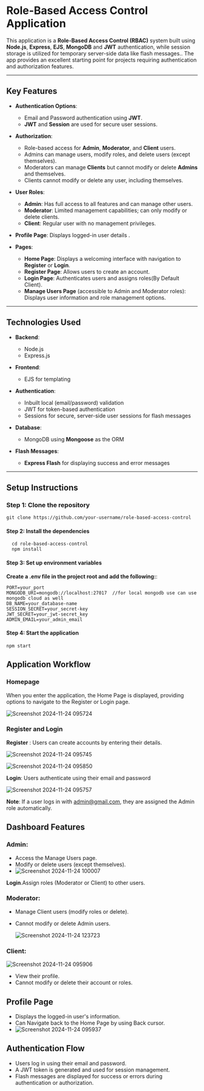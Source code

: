 # Role-Based Access Control Application  

This application is a **Role-Based Access Control (RBAC)** system built using **Node.js**, **Express**, **EJS**, **MongoDB** and **JWT** authentication, while session storage is utilized for temporary server-side data like flash messages.. The app provides an excellent starting point for projects requiring authentication and authorization features.  

---

## Key Features  
- **Authentication Options**:  
  - Email and Password authentication using **JWT**.  
  - **JWT** and **Session** are used for secure user sessions.  

- **Authorization**:  
  - Role-based access for **Admin**, **Moderator**, and **Client** users.  
  - Admins can manage users, modify roles, and delete users (except themselves).  
  - Moderators can manage **Clients** but cannot modify or delete **Admins** and themselves.  
  - Clients cannot modify or delete any user, including themselves.

- **User Roles**:  
  - **Admin**: Has full access to all features and can manage other users.  
  - **Moderator**: Limited management capabilities; can only modify or delete clients.  
  - **Client**: Regular user with no management privileges.  

- **Profile Page**: Displays logged-in user details .  

- **Pages**:  
  - **Home Page**: Displays a welcoming interface with navigation to **Register** or **Login**.  
  - **Register Page**: Allows users to create an account.  
  - **Login Page**: Authenticates users and assigns roles(By Default Client).  
  - **Manage Users Page** (accessible to Admin and Moderator roles): Displays user information and role management options.  
---

## Technologies Used  
- **Backend**:  
  - Node.js  
  - Express.js  

- **Frontend**:  
  - EJS for templating  

- **Authentication**:  
  - Inbuilt local (email/password) validation  
  - JWT for token-based authentication  
  - Sessions for secure, server-side user sessions for flash messages

- **Database**:  
  - MongoDB using **Mongoose** as the ORM  

- **Flash Messages**:  
  - **Express Flash** for displaying success and error messages  

---

## Setup Instructions  

### Step 1: Clone the repository  
    git clone https://github.com/your-username/role-based-access-control     
#### Step 2: Install the dependencies
      cd role-based-access-control
      npm install 
#### Step 3: Set up environment variables
 **Create a .env file in the project root and add the following:**:  

    PORT=your_port
    MONGODB_URI=mongodb://localhost:27017  //for local mongodb use can use mongodb cloud as well
    DB_NAME=your_database-name
    SESSION_SECRET=your_secret-key 
    JWT_SECRET=your_jwt-secret_key 
    ADMIN_EMAIL=your_admin_email
#### Step 4:  Start the application
    npm start
## Application Workflow
### Homepage
When you enter the application, the Home Page is displayed, providing options to navigate to the Register or Login page.

![Screenshot 2024-11-24 095724](https://github.com/user-attachments/assets/17033fc5-b3eb-4dfa-bcc1-b908cafb7b77)

### Register and Login
 **Register** : Users can create accounts by entering their details.
 
![Screenshot 2024-11-24 095745](https://github.com/user-attachments/assets/ec4a6489-09ac-4273-81f6-15977b0a86cb)


 ![Screenshot 2024-11-24 095850](https://github.com/user-attachments/assets/ced06fd8-bbdf-4f33-b0b0-b5774831c6dc)


 
  **Login**: Users authenticate using their email and password
  
  ![Screenshot 2024-11-24 095757](https://github.com/user-attachments/assets/98085f43-bf42-4bf3-a3de-007b16ea3d57)

  
  **Note**: If a user logs in with admin@gmail.com, they are assigned the Admin role automatically.
## Dashboard Features
### Admin:
- Access the Manage Users page.
- Modify or delete users (except themselves).
- 
  ![Screenshot 2024-11-24 100007](https://github.com/user-attachments/assets/ed743f15-7430-4799-9f76-970adb614553)

  
**Login**.Assign roles (Moderator or Client) to other users.
### Moderator:
- Manage Client users (modify roles or delete).
- Cannot modify or delete Admin users.
  
  ![Screenshot 2024-11-24 123723](https://github.com/user-attachments/assets/f2b960f6-d7ed-44ff-9113-31704fae8a1f)

### Client:

![Screenshot 2024-11-24 095906](https://github.com/user-attachments/assets/58410f7e-1bff-47dc-aa8b-4667e0b65115)

- View their profile.
- Cannot modify or delete their account or roles.


## Profile Page
- Displays the logged-in user's information. 
- Can Navigate back to the Home Page by using Back cursor.
- 
  ![Screenshot 2024-11-24 095937](https://github.com/user-attachments/assets/de14a614-8e4f-4e91-b456-d92faf117ef1)

## Authentication Flow
- Users log in using their email and password.
- A JWT token is generated and used for session management.
- Flash messages are displayed for success or errors during authentication or authorization.





 
